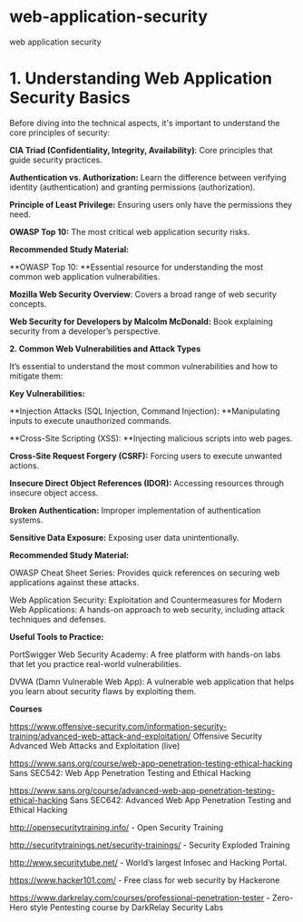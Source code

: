 # web-application-security
web application security


# 1. Understanding Web Application Security Basics

Before diving into the technical aspects, it's important to understand the core principles of security:

**CIA Triad (Confidentiality, Integrity, Availability)**: Core principles that guide security practices.

**Authentication vs. Authorization:** Learn the difference between verifying identity (authentication) and granting permissions (authorization).

**Principle of Least Privilege:** Ensuring users only have the permissions they need.

**OWASP Top 10:** The most critical web application security risks.

**Recommended Study Material:**

**OWASP Top 10: **Essential resource for understanding the most common web application vulnerabilities.

**Mozilla Web Security Overview**: Covers a broad range of web security concepts.

**Web Security for Developers by Malcolm McDonald:** Book explaining security from a developer’s perspective.


**2. Common Web Vulnerabilities and Attack Types**

It’s essential to understand the most common vulnerabilities and how to mitigate them:

**Key Vulnerabilities:**

**Injection Attacks (SQL Injection, Command Injection): **Manipulating inputs to execute unauthorized commands.

**Cross-Site Scripting (XSS): **Injecting malicious scripts into web pages.

**Cross-Site Request Forgery (CSRF):** Forcing users to execute unwanted actions.

**Insecure Direct Object References (IDOR):** Accessing resources through insecure object access.

**Broken Authentication:** Improper implementation of authentication systems.

**Sensitive Data Exposure:** Exposing user data unintentionally.

**Recommended Study Material:**

OWASP Cheat Sheet Series: Provides quick references on securing web applications against these attacks.

Web Application Security: Exploitation and Countermeasures for Modern Web Applications: A hands-on approach to web security, including attack techniques and defenses.

**Useful Tools to Practice:**

PortSwigger Web Security Academy: A free platform with hands-on labs that let you practice real-world vulnerabilities.

DVWA (Damn Vulnerable Web App): A vulnerable web application that helps you learn about security flaws by exploiting them.


**Courses**

https://www.offensive-security.com/information-security-training/advanced-web-attack-and-exploitation/ Offensive Security Advanced Web Attacks and Exploitation (live)

https://www.sans.org/course/web-app-penetration-testing-ethical-hacking Sans SEC542: Web App Penetration Testing and Ethical Hacking

https://www.sans.org/course/advanced-web-app-penetration-testing-ethical-hacking Sans SEC642: Advanced Web App Penetration Testing and Ethical Hacking

http://opensecuritytraining.info/ - Open Security Training

http://securitytrainings.net/security-trainings/ - Security Exploded Training

http://www.securitytube.net/ - World’s largest Infosec and Hacking Portal.

https://www.hacker101.com/ - Free class for web security by Hackerone

https://www.darkrelay.com/courses/professional-penetration-tester - Zero-Hero style Pentesting course by DarkRelay Security Labs


